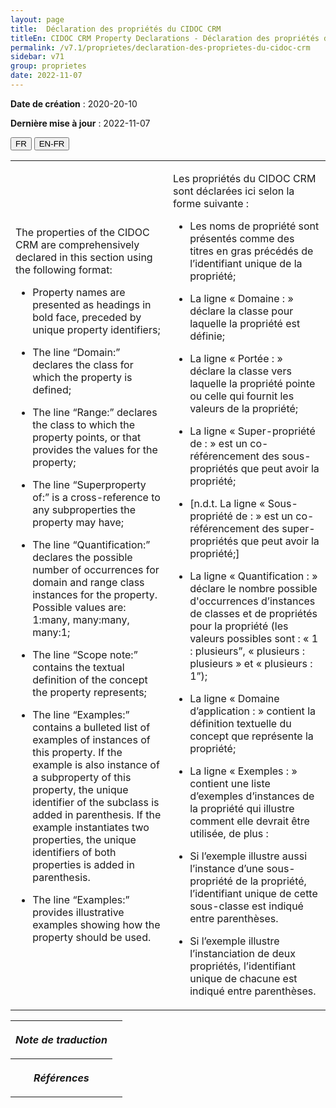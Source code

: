 ```yaml
---
layout: page
title:  Déclaration des propriétés du CIDOC CRM
titleEn: CIDOC CRM Property Declarations - Déclaration des propriétés du CIDOC CRM
permalink: /v7.1/proprietes/declaration-des-proprietes-du-cidoc-crm
sidebar: v71
group: proprietes
date: 2022-11-07
---
```


**Date de création** : 2020-20-10

**Dernière mise à jour** : 2022-11-07

<div class="lang-buttons">
  <button id="fr" class="activate">FR</button>
  <button id="en-fr">EN-FR</button>
</div>


<table class="text">
<colgroup>
<col style="width:50%">
</colgroup>
<tbody>
<tr>
<td class="en">
<p>The properties of the CIDOC CRM are comprehensively declared in this section using the following format: </p>
<ul><li><p>Property names are presented as headings in bold face, preceded by unique property identifiers;</p>
</li>
<li><p>The line “Domain:” declares the class for which the property is defined;</p>
</li>
<li><p>The line “Range:” declares the class to which the property points, or that provides the values for the property;</p>
</li>
<li><p>The line “Superproperty of:” is a cross-reference to any subproperties the property may have;</p>
</li>
<li><p>The line “Quantification:” declares the possible number of occurrences for domain and range class instances for the property. Possible values are: 1:many, many:many, many:1;</p>
</li>
<li><p>The line “Scope note:” contains the textual definition of the concept the property represents;</p>
</li>
<li><p>The line “Examples:” contains a bulleted list of examples of instances of this property. If the example is also instance of a subproperty of this property, the unique identifier of the subclass is added in parenthesis. If the example instantiates two properties, the unique identifiers of both properties is added in parenthesis. </p>
</li>
<li><p>The line “Examples:” provides illustrative examples showing how the property should be used.</p>
</li></ul>
</td>
<td>
<p>Les propriétés du CIDOC CRM sont déclarées ici selon la forme suivante : </p>
<ul><li><p>Les noms de propriété sont présentés comme des titres en gras précédés de l’identifiant unique de la propriété;</p>
</li>
<li><p>La ligne « Domaine : » déclare la classe pour laquelle la propriété est définie; </p>
</li>
<li><p>La ligne « Portée : » déclare la classe vers laquelle la propriété pointe ou celle qui fournit les valeurs de la propriété; </p>
</li>
<li><p>La ligne « Super-propriété de : » est un co-référencement des sous-propriétés que peut avoir la propriété;</p>
</li>
<li><p>[n.d.t. La ligne « Sous-propriété de : » est un co-référencement des super-propriétés que peut avoir la propriété;]</p>
</li>
<li><p>La ligne « Quantification : » déclare le nombre possible d'occurrences d’instances de classes et de propriétés pour la propriété (les valeurs possibles sont : « 1 : plusieurs”, « plusieurs : plusieurs » et « plusieurs : 1”); </p>
</li>
<li><p>La ligne « Domaine d’application : » contient la définition textuelle du concept que représente la propriété; </p>
</li>
<li><p>La ligne « Exemples : » contient une liste d’exemples d’instances de la propriété qui illustre comment elle devrait être utilisée, de plus : </p>
</li>
<li><p>Si l’exemple illustre aussi l’instance d’une sous-propriété de la propriété, l’identifiant unique de cette sous-classe est indiqué entre parenthèses. </p>
</li>
<li><p>Si l’exemple illustre l’instanciation de deux propriétés, l’identifiant unique de chacune est indiqué entre parenthèses. </p>
</li></ul>
</td>
</tr>
</tbody>
</table>
<table>
<tbody>
<tr>
<th><p><em>Note de traduction</em></p>
</th>
<td colspan="1">
</td>
</tr>
<tr>
<th><p><em>Références</em></p>
</th>
<td colspan="1">
</td>
</tr>
</tbody>
</table>

